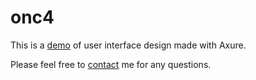 
# onc4
This is a <a href="https://onc4.github.io">demo</a> of user interface design made with Axure.

Please feel free to <a href="mailto:onc4@gmx.de">contact</a> me for any questions.
